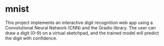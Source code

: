# mnist
This project implements an interactive digit recognition web app using a Convolutional Neural Network (CNN) and the Gradio library. The user can draw a digit (0–9) on a virtual sketchpad, and the trained model will predict the digit with confidence.
